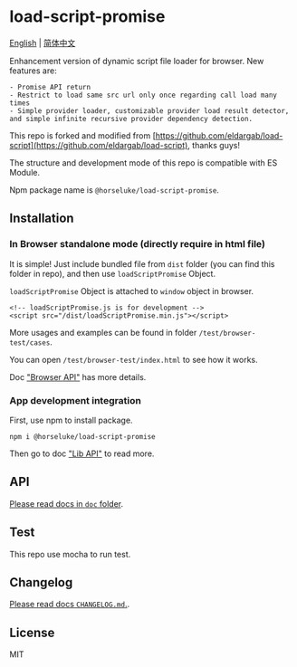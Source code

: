 # load-script-promise

[English](./README.md) | [简体中文](./README.zh-CN.md) 

Enhancement version of dynamic script file loader for browser. New features are:

    - Promise API return
    - Restrict to load same src url only once regarding call load many times
    - Simple provider loader, customizable provider load result detector, and simple infinite recursive provider dependency detection.

This repo is forked and modified from [https://github.com/eldargab/load-script](https://github.com/eldargab/load-script), thanks guys!

The structure and development mode of this repo is compatible with ES Module.

Npm package name is `@horseluke/load-script-promise`.


## Installation

### In Browser standalone mode (directly require in html file)

It is simple! Just include bundled file from `dist` folder (you can find this folder in repo), and then use `loadScriptPromise` Object.

`loadScriptPromise` Object is attached to `window` object in browser.

```
<!-- loadScriptPromise.js is for development -->
<script src="/dist/loadScriptPromise.min.js"></script>
```

More usages and examples can be found in folder `/test/browser-test/cases`.

You can open `/test/browser-test/index.html` to see how it works.

Doc ["Browser API"](./doc/en-US/browser-api/index.md) has more details.


### App development integration

First, use npm to install package.

```
npm i @horseluke/load-script-promise
```

Then go to doc ["Lib API"](./doc/en-US/lib-api/index.md) to read more.


## API

[Please read docs in `doc` folder](./doc/en-US/TOC.md).


## Test

This repo use mocha to run test.


## Changelog

[Please read docs `CHANGELOG.md`.](./CHANGELOG.md).


## License

MIT